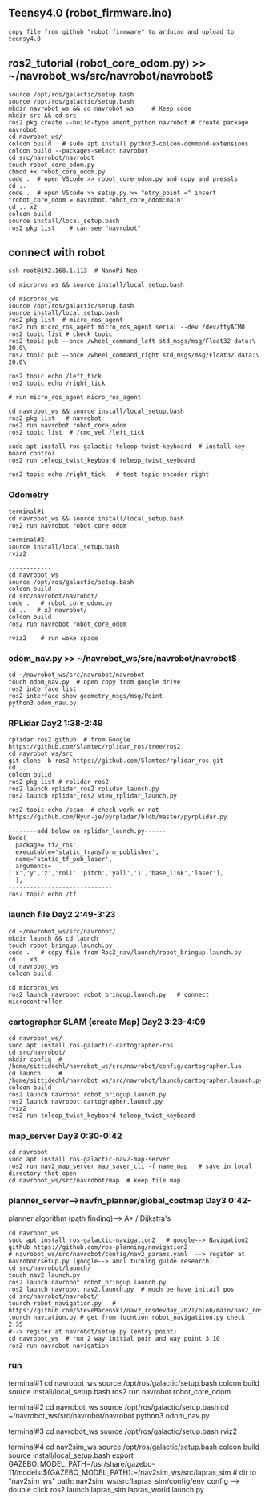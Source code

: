 ## Teensy4.0 (robot_firmware.ino)
```
copy file from github "robot_firmware" to arduino and upload to teensy4.0
```

## ros2_tutorial (robot_core_odom.py) >> ~/navrobot_ws/src/navrobot/navrobot$
```
source /opt/ros/galactic/setup.bash
source /opt/ros/galactic/setup.bash
mkdir navrobot_ws && cd navrobot_ws     # Keep code
mkdir src && cd src
ros2 pkg create --build-type ament_python navrobot # create package navrobot
cd navrobot_ws/
colcon build   # sudo apt install python3-colcon-commond-extensions
colcon build --packages-select navrobot
cd src/navrobot/navrobot
touch robot_core_odom.py
chmod +x robot_core_odom.py 
code .  # open VScode >> robot_core_odom.py and copy and pressls
cd ..
code .  # open VScode >> setup.py >> "etry_point =" insert "robot_core_odom = navrobot.robot_core_odom:main"
cd .. x2
colcon build
source install/local_setup.bash
ros2 pkg list    # can see "navrobot"
```
## connect with robot
```
ssh root@192.168.1.113  # NanoPi Neo

cd microros_ws && source install/local_setup.bash

cd microros_ws
source /opt/ros/galactic/setup.bash
source install/local_setup.bash
ros2 pkg list  # micro_ros_agent
ros2 run micro_ros_agent micro_ros_agent serial --dev /dev/ttyACM0
ros2 topic list # check topic
ros2 topic pub --once /wheel_command_left std_msgs/msg/Float32 data:\ 20.0\ 
ros2 topic pub --once /wheel_command_right std_msgs/msg/Float32 data:\ 20.0\ 

ros2 topic echo /left_tick
ros2 topic echo /right_tick 

# run micro_ros_agent micro_ros_agent 

cd navrobot_ws && source install/local_setup.bash
ros2 pkg list   # navrobot
ros2 run navrobot robot_core_odom
ros2 topic list  # /cmd_vel /left_tick

sudo apt install ros-galactic-teleop-twist-keyboard  # install key board control
ros2 run teleop_twist_keyboard teleop_twist_keyboard

ros2 topic echo /right_tick   # test topic encoder right
```

### Odometry
```
terminal#1
cd navrobot_ws && source install/local_setup.bash
ros2 run navrobot robot_core_odom

terminal#2
source install/local_setup.bash
rviz2

------------
cd navrobot_ws
source /opt/ros/galactic/setup.bash
colcon build
cd src/navrobot/navrobot/
code .   # robot_core_odom.py
cd ..   # x3 navrobot/
colcon build
ros2 run navrobot robot_core_odom

rviz2    # run woke space
```
### odom_nav.py >> ~/navrobot_ws/src/navrobot/navrobot$
```
cd ~/navrobot_ws/src/navrobot/navrobot
touch odom_nav.py  # open copy from google drive
ros2 interface list
ros2 interface show geometry_msgs/msg/Point
python3 odom_nav.py
```
### RPLidar Day2 1:38-2:49
```
rplidar ros2 github  # from Google
https://github.com/Slamtec/rplidar_ros/tree/ros2
cd navrobot_ws/src
git clone -b ros2 https://github.com/Slamtec/rplidar_ros.git
cd ..
colcon bulid
ros2 pkg list # rplidar_ros2
ros2 launch rplidar_ros2 rplidar_launch.py 
ros2 launch rplidar_ros2 view_rplidar_launch.py 

ros2 topic echo /scan  # check work or not
https://github.com/Hyun-je/pyrplidar/blob/master/pyrplidar.py

--------add below on rplidar_launch.py------
Node(
  package='tf2_ros',
  executable='static_transform_publisher',
  name='static_tf_pub_laser',
  arguments=['x','y','z','roll','pitch','yall','1','base_link','laser'],
  ),
----------------------------- 
ros2 topic echo /tf

```
### launch file Day2 2:49-3:23
```
cd ~/navrobot_ws/src/navrobot/
mkdir launch && cd launch
touch robot_bringup.launch.py  
code .   # copy file from Ros2_nav/launch/robot_bringup.launch.py
cd .. x3
cd navrobot_ws
colcon build

cd microros_ws
ros2 launch navrobot robot_bringup.launch.py   # connect microcontroller
```

### cartographer SLAM (create Map) Day2 3:23-4:09
```
cd navrobot_ws/
sudo apt install ros-galactic-cartographer-ros
cd src/navrobot/
mkdir config  # /home/sittidechl/navrobot_ws/src/navrobot/config/cartographer.lua
cd launch     # /home/sittidechl/navrobot_ws/src/navrobot/launch/cartographer.launch.py
colcon build
ros2 launch navrobot robot_bringup.launch.py
ros2 launch navrobot cartographer.launch.py
rviz2
ros2 run teleop_twist_keyboard teleop_twist_keyboard
```
### map_server Day3 0:30-0:42
```
cd navrobot
sudo apt install ros-galactic-nav2-map-server
ros2 run nav2_map_server map_saver_cli -f name_map   # save in local directory that open
cd navrobot_ws/src/navrobot/map  # keep file map
```
### planner_server-->navfn_planner/global_costmap Day3 0:42-
planner algorithm (path finding)--> A* / Dijkstra's
```
cd navrobot_ws
sudo apt install ros-galactic-navigation2   # google--> Navigation2 github https://github.com/ros-planning/navigation2
# navrobot_ws/src/navrobot/config/nav2_params.yaml  --> regiter at navrobot/setup.py (google--> amcl turning guide research)  
cd src/navrobot/launch/
touch nav2.launch.py 
ros2 launch navrobot robot_bringup.launch.py
ros2 launch navrobot nav2.launch.py  # much be have initail pos
cd src/navrobot/navrobot/
tourch robot_navigation.py   # https://github.com/SteveMacenski/nav2_rosdevday_2021/blob/main/nav2_rosdevday_2021/scripts/robot_navigator.py
tourch naviation.py # get from fucntion robot_navigatiion.py check 2:35
#--> regiter at navrobot/setup.py (entry point)
cd navrobot_ws  # run 2 way initial poin and way point 3:10
ros2 run navrobot navigation

```

### run
terminal#1
cd navrobot_ws
source /opt/ros/galactic/setup.bash
colcon build
source install/local_setup.bash
ros2 run navrobot robot_core_odom

terminal#2
cd navrobot_ws
source /opt/ros/galactic/setup.bash
cd ~/navrobot_ws/src/navrobot/navrobot
python3 odom_nav.py


terminal#3
cd navrobot_ws
source /opt/ros/galactic/setup.bash
rviz2

terminal#4
cd nav2sim_ws
source /opt/ros/galactic/setup.bash
colcon build
source install/local_setup.bash
export GAZEBO_MODEL_PATH=/usr/share/gazebo-11/models:${GAZEBO_MODEL_PATH}:~/nav2sim_ws/src/lapras_sim # dir to "nav2sim_ws" path: nav2sim_ws/src/lapras_sim/config/env_config --> double click
ros2 launch lapras_sim lapras_world.launch.py

